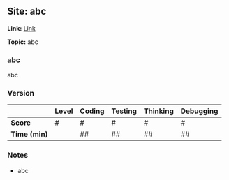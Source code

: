 ## Site: abc

**Link:** [Link]()

**Topic:** abc

### abc

abc

### Version #

|           | Level | Coding | Testing | Thinking | Debugging  |
|-----------|-------|--------|---------|----------|------------|
| **Score** | #     | #      | #       | #        | #          |
| **Time (min)** | | ## | ## | ## | ## |

### Notes
- abc
